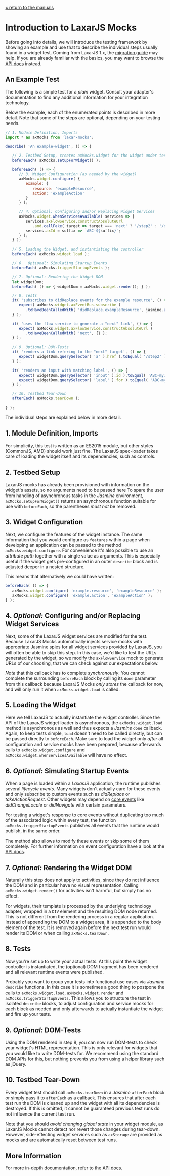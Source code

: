 [« return to the manuals](index.md)

# Introduction to LaxarJS Mocks

Before going into details, we will introduce the testing framework by showing an example and use that to describe the individual steps usually found in a widget test.
Coming from LaxarJS 1.x, the [migration guide](migration.md) may help.
If you are already familiar with the basics, you may want to browse the [API docs](../api/laxar-mocks.md) instead.


## An Example Test

The following is a simple test for a *plain* widget.
Consult your adapter's documentation to find any additional information for your integration technology.

Below the example, each of the enumerated points is described in more detail.
Note that some of the steps are optional, depending on your testing needs.

```js
// 1. Module Definition, Imports
import * as axMocks from 'laxar-mocks';

describe( 'An example-widget', () => {

   // 2. Testbed Setup, creates axMocks.widget for the widget under test
   beforeEach( axMocks.setupForWidget() );

   beforeEach( () => {
      // 3. Widget Configuration (as needed by the widget)
      axMocks.widget.configure( {
         example: {
            resource: 'exampleResource',
            action: 'exampleAction'
         }
      } );

      // 4. Optional: Configuring and/or Replacing Widget Services
      axMocks.widget.whenServicesAvailable( services => {
         services.axFlowService.constructAbsoluteUrl
            .and.callFake( target => target === 'next' ? '/step2' : '/default' );
         services.axId = suffix => `ABC-${suffix}`;
      } );
   } );

   // 5. Loading the Widget, and instantiating the controller
   beforeEach( axMocks.widget.load );

   // 6.  Optional: Simulating Startup Events
   beforeEach( axMocks.triggerStartupEvents );

   // 7. Optional: Rendering the Widget DOM
   let widgetDom;
   beforeEach( () => { widgetDom = axMocks.widget.render(); } );

   // 8. Tests
   it( 'subscribes to didReplace events for the example resource', () => {
      expect( axMocks.widget.axEventBus.subscribe )
         .toHaveBeenCalledWith( 'didReplace.exampleResource', jasmine.any( Function ) );
   } );

   it( 'uses the flow service to generate a "next" link', () => {
      expect( axMocks.widget.axFlowService.constructAbsoluteUrl )
         .toHaveBeenCalledWith( 'next', {} );
   } );

   // 9. Optional: DOM-Tests
   it( 'renders a link refering to the "next" target', () => {
      expect( widgetDom.querySelector( 'a' ).href ).toEqual( '/step2' );
   } );

   it( 'renders an input with matching label', () => {
      expect( widgetDom.querySelector( 'input' ).id ).toEqual( 'ABC-myInput' );
      expect( widgetDom.querySelector( 'label' ).for ).toEqual( 'ABC-myInput' );
   } );

   // 10. Testbed Tear-Down
   afterEach( axMocks.tearDown );

} );
```

The individual steps are explained below in more detail.


## 1. Module Definition, Imports

For simplicity, this test is written as an ES2015 module, but other styles (CommonJS, AMD) should work just fine.
The LaxarJS spec-loader takes care of loading the widget itself and its dependencies, such as controls.


## 2. Testbed Setup

LaxarJS mocks has already been provisioned with information on the widget's assets, so no arguments need to be passed here
To spare the user from handling of asynchronous tasks in the *Jasmine* environment, `axMocks.setupForWidget()` returns an asynchronous function suitable for use with `beforeEach`, so the parentheses *must not* be removed.


## 3. Widget Configuration

Next, we configure the features of the widget instance.
The same information that you would configure as `features` within a page when developing an application can be passed to the method `axMocks.widget.configure`.
For convenience it's also possible to use an *attribute path* together with a single value as arguments.
This is especially useful if the widget gets pre-configured in an outer `describe` block and is adjusted deeper in a nested structure.

This means that alternatively we could have written:

```js
beforeEach( () => {
   axMocks.widget.configure( 'example.resource', 'exampleResource' );
   axMocks.widget.configure( 'example.action', 'exampleAction' );
} );
```


## 4. *Optional:* Configuring and/or Replacing Widget Services

Next, some of the LaxarJS widget services are modified for the test.
Because LaxarJS Mocks automatically injects service mocks with appropriate Jasmine spies for all widget services provided by LaxarJS, you will often be able to skip this step.
In this case, we'd like to test the URLs generated by the widget, so we modify the `axFlowService` mock to generate URLs of our choosing, that we can check against our expectations below.

*Note* that this callback has to complete *synchronously*.
You cannot complete the surrounding `beforeEach` block by calling its `done` parameter from this callback because LaxarJS Mocks *only stores* the callback for now, and will only run it when `axMocks.widget.load` is called.


## 5. Loading the Widget

Here we tell LaxarJS to actually instantiate the widget controller.
Since the API of the LaxarJS widget loader is asynchronous, the `axMocks.widget.load` method is asynchronous as well and thus expects a *Jasmine* `done` callback.
Again, to keep tests simple, `load` doesn't need to be called directly, but can be passed directly to `beforeEach`.
Make sure to load the widget only *after* all configuration and service mocks have been prepared, because afterwards calls to `axMocks.widget.configure` and `axMocks.widget.whenServicesAvailable` will have no effect.


## 6. *Optional:* Simulating Startup Events

When a page is loaded within a *LaxarJS* application, the runtime publishes several *lifecycle events*.
Many widgets don't actually care for these events and only subscribe to custom events such as *didReplace* or *takeActionRequest*.
Other widgets may depend on [core events](http://laxarjs.org/docs/laxar-latest/manuals/events/#pattern-reference) like *didChangeLocale* or *didNavigate* with certain parameters.

For testing a widget's response to core events without duplicating too much of the associated logic within every test, the function `axMocks.triggerStartupEvents` publishes all events that the runtime would publish, in the same order.

The method also allows to modify these events or skip some of them completely.
For further information on event configuration have a look at the [API docs](../api/laxar-mocks.md#triggerStartupEvents).


## 7. *Optional:* Rendering the Widget DOM

Naturally this step does not apply to activities, since they do not influence the DOM and in particular have no visual representation.
Calling `axMocks.widget.render()` for activities isn't harmful, but simply has no effect.

For widgets, their template is processed by the underlying technology adapter, wrapped in a `DIV` element and the resulting DOM node returned.
This is not different from the rendering process in a regular application.
Instead of appending the DOM to a widget area, it is appended to the body element of the test.
It is removed again before the next test run would render its DOM or when calling `axMocks.tearDown`.


## 8. Tests

Now you're set up to write your actual tests.
At this point the widget controller is instantiated, the (optional) DOM fragment has been rendered and all relevant runtime events were published.

Probably you want to group your tests into functional use cases via *Jasmine* `describe` functions.
In this case it is sometimes a good thing to postpone the calls to `axMocks.widget.load`, `axMocks.widget.render` and `axMocks.triggerStartupEvents`.
This allows you to structure the test in isolated `describe` blocks, to adjust configuration and service mocks for each block as needed and only afterwards to actually instantiate the widget and fire up your tests.


## 9. *Optional:* DOM-Tests

Using the DOM rendered in step 8, you can now run DOM-tests to check your widget's HTML representation.
This is only relevant for widgets that you would like to write DOM-tests for.
We recommend using the standard DOM APIs for this, but nothing prevents you from using a helper library such as jQuery.


## 10. Testbed Tear-Down

Every widget test should call `axMocks.tearDown` in a *Jasmine* `afterEach` block or simply pass it to `afterEach` as a callback.
This ensures that after each test run the DOM is cleaned up and the widget with all its dependencies is destroyed.
If this is omitted, it cannot be guaranteed previous test runs do not influence the current test run.

Note that you should *avoid changing global state* in your widget module, as LaxarJS Mocks cannot detect nor revert those changes during tear-down.
However, side-effecting widget services such as `axStorage` are provided as mocks and are automatically reset between test runs.


## More Information

For more in-depth documentation, refer to the [API docs](../api/laxar-mocks.md).
